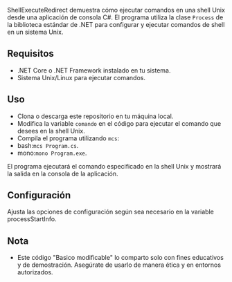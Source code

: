 ShellExecuteRedirect demuestra cómo ejecutar comandos en una shell Unix desde una aplicación de consola C#. El programa utiliza la clase `Process` de la biblioteca estándar de .NET para configurar y ejecutar comandos de shell en un sistema Unix.

## Requisitos

- .NET Core o .NET Framework instalado en tu sistema.
- Sistema Unix/Linux para ejecutar comandos.

## Uso

- Clona o descarga este repositorio en tu máquina local.
- Modifica la variable `comando` en el código para ejecutar el comando que desees en la shell Unix.
- Compila el programa utilizando `mcs`:
- bash:`mcs Program.cs`.
- mono:`mono Program.exe`.

El programa ejecutará el comando especificado en la shell Unix y mostrará la salida en la consola de la aplicación.

## Configuración

Ajusta las opciones de configuración según sea necesario en la variable processStartInfo.

## Nota
- Este código "Basico modificable" lo comparto solo con fines educativos y de demostración. Asegúrate de usarlo de manera ética y en entornos autorizados.
